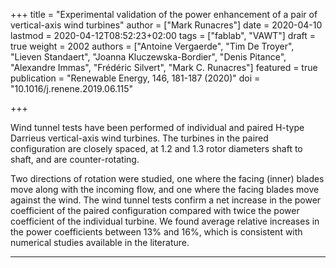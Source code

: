 +++
title = "Experimental validation of the power enhancement of a pair of vertical-axis wind turbines"
author = ["Mark Runacres"]
date = 2020-04-10
lastmod = 2020-04-12T08:52:23+02:00
tags = ["fablab", "VAWT"]
draft = true 
weight = 2002
authors = ["Antoine Vergaerde", "Tim De Troyer", "Lieven Standaert", "Joanna Kluczewska-Bordier", "Denis Pitance", "Alexandre Immas", "Frédéric Silvert", "Mark C. Runacres"]
featured = true
publication = "Renewable Energy, 146, 181-187 (2020)"
doi = "10.1016/j.renene.2019.06.115"

+++

Wind tunnel tests have been performed of individual and paired H-type Darrieus
vertical-axis wind turbines. The turbines in the paired configuration are
closely spaced, at 1.2 and 1.3 rotor diameters shaft to shaft, and are
counter-rotating.

<!--more-->

Two directions of rotation were studied, one where the facing
(inner) blades move along with the incoming flow, and one where the facing
blades move against the wind. The wind tunnel tests confirm a net increase in
the power coefficient of the paired configuration compared with twice the power
coefficient of the individual turbine. We found average relative increases in
the power coefficients between 13% and 16%, which is consistent with numerical
studies available in the literature.

---
